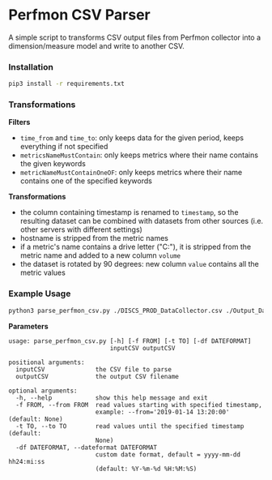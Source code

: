 # Perfmon CSV Parser

A simple script to transforms CSV output files from Perfmon collector into a dimension/measure model and write to another CSV.

### Installation

```bash
pip3 install -r requirements.txt
```


### Transformations

**Filters**
- `time_from` and `time_to`: only keeps data for the given period, keeps everything if not specified
- `metricsNameMustContain`: only keeps metrics where their name contains the given keywords
- `metricNameMustContainOneOF`: only keeps metrics where their name contains one of the specified keywords

**Transformations**
- the column containing timestamp is renamed to `timestamp`, so the resulting dataset can be combined with datasets from other sources (i.e. other servers with different settings)
- hostname is stripped from the metric names
- if a metric's name contains a drive letter ("C:"), it is stripped from the metric name and added to a new column `volume`
- the dataset is rotated by 90 degrees: new column `value` contains all the metric values


### Example Usage

```bash
python3 parse_perfmon_csv.py ./DISCS_PROD_DataCollector.csv ./Output_DataCollector.csv -f "2019-01-15 00:00:00" -t "2019-01-16 00:00:00"
```

**Parameters**
```
usage: parse_perfmon_csv.py [-h] [-f FROM] [-t TO] [-df DATEFORMAT]
                            inputCSV outputCSV

positional arguments:
  inputCSV              the CSV file to parse
  outputCSV             the output CSV filename

optional arguments:
  -h, --help            show this help message and exit
  -f FROM, --from FROM  read values starting with specified timestamp,
                        example: --from='2019-01-14 13:20:00' (default: None)
  -t TO, --to TO        read values until the specified timestamp (default:
                        None)
  -df DATEFORMAT, --dateformat DATEFORMAT
                        custom date format, default = yyyy-mm-dd hh24:mi:ss
                        (default: %Y-%m-%d %H:%M:%S)
```
